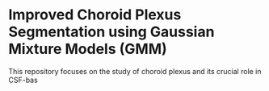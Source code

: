 # Improved Choroid Plexus Segmentation using Gaussian Mixture Models (GMM)

This repository focuses on the study of choroid plexus and its crucial role in CSF-bas